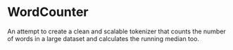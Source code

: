 # WordCounter
An attempt to create a clean and scalable tokenizer that counts the number of words in a large dataset and calculates the running median too.

